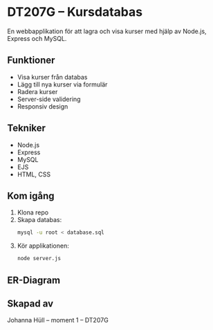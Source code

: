 # DT207G – Kursdatabas

En webbapplikation för att lagra och visa kurser med hjälp av Node.js, Express och MySQL.

## Funktioner

- Visa kurser från databas
- Lägg till nya kurser via formulär
- Radera kurser
- Server-side validering
- Responsiv design

## Tekniker

- Node.js
- Express
- MySQL
- EJS 
- HTML, CSS

## Kom igång

1. Klona repo
2. Skapa databas:
    ```bash
    mysql -u root < database.sql
    ```
3. Kör applikationen:
    ```bash
    node server.js
    ```

## ER-Diagram


## Skapad av

Johanna Hüll – moment 1 – DT207G

